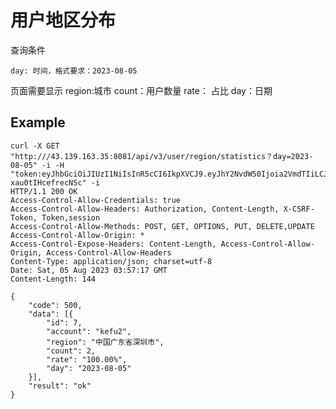 # 用户地区分布

查询条件

    day: 时间，格式要求：2023-08-05


页面需要显示
    region:城市
    count：用户数量
    rate： 占比
    day：日期

##  Example

    curl -X GET "http:///43.139.163.35:8081/api/v3/user/region/statistics？day=2023-08-05" -i -H "token:eyJhbGciOiJIUzI1NiIsInR5cCI6IkpXVCJ9.eyJhY2NvdW50Ijoia2VmdTIiLCJjcmVhdGVfdGltZSI6MTY5MTE5OTg0OH0.kEvs36X5giZLBv9wo80B0LKdDf-xau0tIHcefrecNSc" -i
    HTTP/1.1 200 OK
    Access-Control-Allow-Credentials: true
    Access-Control-Allow-Headers: Authorization, Content-Length, X-CSRF-Token, Token,session
    Access-Control-Allow-Methods: POST, GET, OPTIONS, PUT, DELETE,UPDATE
    Access-Control-Allow-Origin: *
    Access-Control-Expose-Headers: Content-Length, Access-Control-Allow-Origin, Access-Control-Allow-Headers
    Content-Type: application/json; charset=utf-8
    Date: Sat, 05 Aug 2023 03:57:17 GMT
    Content-Length: 144

    {
        "code": 500,
        "data": [{
            "id": 7,
            "account": "kefu2",
            "region": "中国广东省深圳市",
            "count": 2,
            "rate": "100.00%",
            "day": "2023-08-05"
        }],
        "result": "ok"
    }